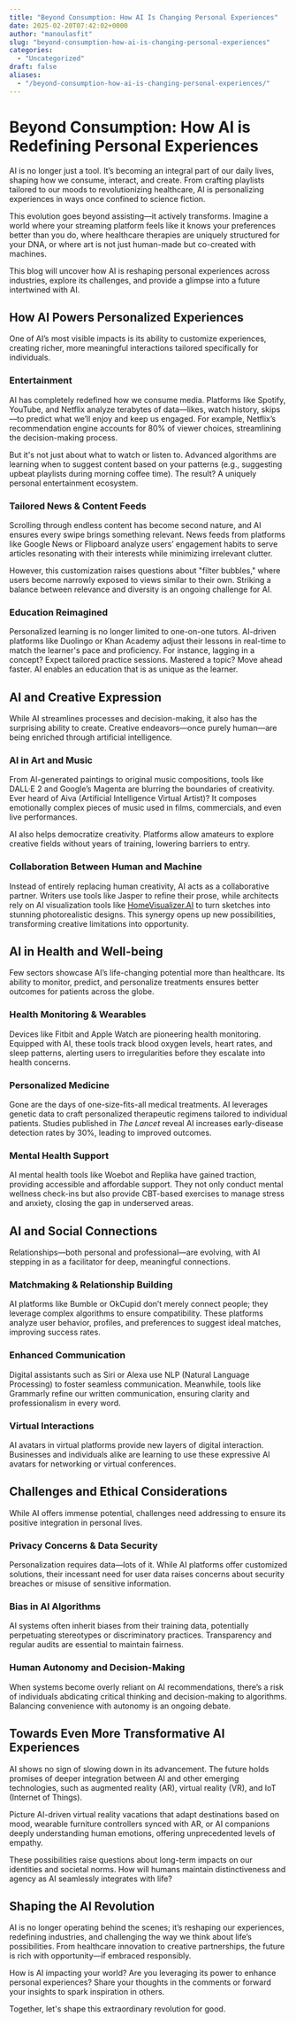 ```yaml
---
title: "Beyond Consumption: How AI Is Changing Personal Experiences"
date: 2025-02-20T07:42:02+0000
author: "manoulasfit"
slug: "beyond-consumption-how-ai-is-changing-personal-experiences"
categories:
  - "Uncategorized"
draft: false
aliases:
  - "/beyond-consumption-how-ai-is-changing-personal-experiences/"
---
```

# Beyond Consumption: How AI is Redefining Personal Experiences

AI is no longer just a tool. It’s becoming an integral part of our daily lives, shaping how we consume, interact, and create. From crafting playlists tailored to our moods to revolutionizing healthcare, AI is personalizing experiences in ways once confined to science fiction.

This evolution goes beyond assisting—it actively transforms. Imagine a world where your streaming platform feels like it knows your preferences better than you do, where healthcare therapies are uniquely structured for your DNA, or where art is not just human-made but co-created with machines.

This blog will uncover how AI is reshaping personal experiences across industries, explore its challenges, and provide a glimpse into a future intertwined with AI.

## How AI Powers Personalized Experiences

One of AI’s most visible impacts is its ability to customize experiences, creating richer, more meaningful interactions tailored specifically for individuals.

### Entertainment

AI has completely redefined how we consume media. Platforms like Spotify, YouTube, and Netflix analyze terabytes of data—likes, watch history, skips—to predict what we’ll enjoy and keep us engaged. For example, Netflix’s recommendation engine accounts for 80% of viewer choices, streamlining the decision-making process.

But it's not just about what to watch or listen to. Advanced algorithms are learning when to suggest content based on your patterns (e.g., suggesting upbeat playlists during morning coffee time). The result? A uniquely personal entertainment ecosystem.

### Tailored News & Content Feeds

Scrolling through endless content has become second nature, and AI ensures every swipe brings something relevant. News feeds from platforms like Google News or Flipboard analyze users’ engagement habits to serve articles resonating with their interests while minimizing irrelevant clutter.

However, this customization raises questions about "filter bubbles," where users become narrowly exposed to views similar to their own. Striking a balance between relevance and diversity is an ongoing challenge for AI.

### Education Reimagined

Personalized learning is no longer limited to one-on-one tutors. AI-driven platforms like Duolingo or Khan Academy adjust their lessons in real-time to match the learner's pace and proficiency. For instance, lagging in a concept? Expect tailored practice sessions. Mastered a topic? Move ahead faster. AI enables an education that is as unique as the learner.

## AI and Creative Expression

While AI streamlines processes and decision-making, it also has the surprising ability to create. Creative endeavors—once purely human—are being enriched through artificial intelligence.

### AI in Art and Music

From AI-generated paintings to original music compositions, tools like DALL·E 2 and Google’s Magenta are blurring the boundaries of creativity. Ever heard of Aiva (Artificial Intelligence Virtual Artist)? It composes emotionally complex pieces of music used in films, commercials, and even live performances.

AI also helps democratize creativity. Platforms allow amateurs to explore creative fields without years of training, lowering barriers to entry.

### Collaboration Between Human and Machine

Instead of entirely replacing human creativity, AI acts as a collaborative partner. Writers use tools like Jasper to refine their prose, while architects rely on AI visualization tools like [HomeVisualizer.AI](https://homevisualizer.ai?aff=9mwngN) to turn sketches into stunning photorealistic designs. This synergy opens up new possibilities, transforming creative limitations into opportunity.

## AI in Health and Well-being

Few sectors showcase AI’s life-changing potential more than healthcare. Its ability to monitor, predict, and personalize treatments ensures better outcomes for patients across the globe.

### Health Monitoring & Wearables

Devices like Fitbit and Apple Watch are pioneering health monitoring. Equipped with AI, these tools track blood oxygen levels, heart rates, and sleep patterns, alerting users to irregularities before they escalate into health concerns.

### Personalized Medicine

Gone are the days of one-size-fits-all medical treatments. AI leverages genetic data to craft personalized therapeutic regimens tailored to individual patients. Studies published in *The Lancet* reveal AI increases early-disease detection rates by 30%, leading to improved outcomes.

### Mental Health Support

AI mental health tools like Woebot and Replika have gained traction, providing accessible and affordable support. They not only conduct mental wellness check-ins but also provide CBT-based exercises to manage stress and anxiety, closing the gap in underserved areas.

## AI and Social Connections

Relationships—both personal and professional—are evolving, with AI stepping in as a facilitator for deep, meaningful connections.

### Matchmaking & Relationship Building

AI platforms like Bumble or OkCupid don’t merely connect people; they leverage complex algorithms to ensure compatibility. These platforms analyze user behavior, profiles, and preferences to suggest ideal matches, improving success rates.

### Enhanced Communication

Digital assistants such as Siri or Alexa use NLP (Natural Language Processing) to foster seamless communication. Meanwhile, tools like Grammarly refine our written communication, ensuring clarity and professionalism in every word.

### Virtual Interactions

AI avatars in virtual platforms provide new layers of digital interaction. Businesses and individuals alike are learning to use these expressive AI avatars for networking or virtual conferences.

## Challenges and Ethical Considerations

While AI offers immense potential, challenges need addressing to ensure its positive integration in personal lives.

### Privacy Concerns & Data Security

Personalization requires data—lots of it. While AI platforms offer customized solutions, their incessant need for user data raises concerns about security breaches or misuse of sensitive information.

### Bias in AI Algorithms

AI systems often inherit biases from their training data, potentially perpetuating stereotypes or discriminatory practices. Transparency and regular audits are essential to maintain fairness.

### Human Autonomy and Decision-Making

When systems become overly reliant on AI recommendations, there’s a risk of individuals abdicating critical thinking and decision-making to algorithms. Balancing convenience with autonomy is an ongoing debate.

## Towards Even More Transformative AI Experiences

AI shows no sign of slowing down in its advancement. The future holds promises of deeper integration between AI and other emerging technologies, such as augmented reality (AR), virtual reality (VR), and IoT (Internet of Things).

Picture AI-driven virtual reality vacations that adapt destinations based on mood, wearable furniture controllers synced with AR, or AI companions deeply understanding human emotions, offering unprecedented levels of empathy.

These possibilities raise questions about long-term impacts on our identities and societal norms. How will humans maintain distinctiveness and agency as AI seamlessly integrates with life?

## Shaping the AI Revolution

AI is no longer operating behind the scenes; it’s reshaping our experiences, redefining industries, and challenging the way we think about life’s possibilities. From healthcare innovation to creative partnerships, the future is rich with opportunity—if embraced responsibly.

How is AI impacting your world? Are you leveraging its power to enhance personal experiences? Share your thoughts in the comments or forward your insights to spark inspiration in others.

Together, let's shape this extraordinary revolution for good.